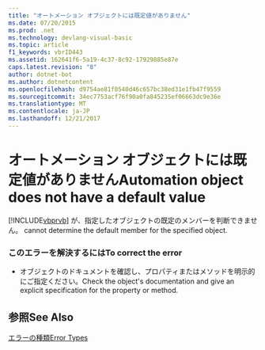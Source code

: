 ```yaml
---
title: "オートメーション オブジェクトには既定値がありません"
ms.date: 07/20/2015
ms.prod: .net
ms.technology: devlang-visual-basic
ms.topic: article
f1_keywords: vbrID443
ms.assetid: 162641f6-5a19-4c37-8c92-17929885e87e
caps.latest.revision: "8"
author: dotnet-bot
ms.author: dotnetcontent
ms.openlocfilehash: d9754ae81f0540d46c657bc38ed31e1fb47f9559
ms.sourcegitcommit: 34ec7753acf76f90a0fa845235ef06663dc9e36e
ms.translationtype: MT
ms.contentlocale: ja-JP
ms.lasthandoff: 12/21/2017
---
```

# <a name="automation-object-does-not-have-a-default-value"></a><span data-ttu-id="db60c-102">オートメーション オブジェクトには既定値がありません</span><span class="sxs-lookup"><span data-stu-id="db60c-102">Automation object does not have a default value</span></span>
[!INCLUDE[vbprvb](~/includes/vbprvb-md.md)]<span data-ttu-id="db60c-103"> が、指定したオブジェクトの既定のメンバーを判断できません。</span><span class="sxs-lookup"><span data-stu-id="db60c-103"> cannot determine the default member for the specified object.</span></span>  
  
### <a name="to-correct-the-error"></a><span data-ttu-id="db60c-104">このエラーを解決するには</span><span class="sxs-lookup"><span data-stu-id="db60c-104">To correct the error</span></span>  
  
-   <span data-ttu-id="db60c-105">オブジェクトのドキュメントを確認し、プロパティまたはメソッドを明示的にご指定ください。</span><span class="sxs-lookup"><span data-stu-id="db60c-105">Check the object's documentation and give an explicit specification for the property or method.</span></span>  
  
## <a name="see-also"></a><span data-ttu-id="db60c-106">参照</span><span class="sxs-lookup"><span data-stu-id="db60c-106">See Also</span></span>  
 [<span data-ttu-id="db60c-107">エラーの種類</span><span class="sxs-lookup"><span data-stu-id="db60c-107">Error Types</span></span>](../../visual-basic/programming-guide/language-features/error-types.md)  

